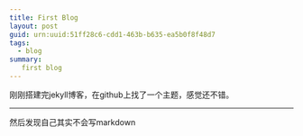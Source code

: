 ```yaml
---
title: First Blog
layout: post
guid: urn:uuid:51ff28c6-cdd1-463b-b635-ea5b0f8f48d7
tags:
  - blog
summary:
   first blog
---
```


刚刚搭建完jekyll博客，在github上找了一个主题，感觉还不错。

---

然后发现自己其实不会写markdown
